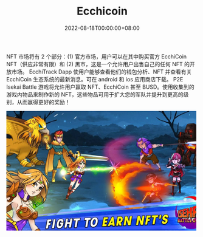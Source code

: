 ﻿---
title: "Ecchicoin"
description: "Ecchicoin dapp 将让您购买 NFT、使用市场和访问 P2E 游戏。"
date: 2022-08-18T00:00:00+08:00
lastmod: 2022-08-18T00:00:00+08:00
draft: false
authors: ["boogArno"]
featuredImage: "ecchicoin.png"
tags: ["NFT Games","Ecchicoin"]
categories: ["nfts"]
nfts: ["NFT Games"]
blockchain: "BSC"
website: "https://ecchicoin.com/"
twitter: "https://twitter.com/Ecchi_Coin"
discord: "https://discord.com/invite/Br7qkxnrPj"
telegram: "https://t.me/Ecchicoinofficial"
github: ""
youtube: "https://www.youtube.com/channel/UCFr9GIiQwxDzvhuwzJOII5w"
twitch: ""
facebook: "https://www.facebook.com/EcchiCoin-105666405248241"
instagram: "https://www.instagram.com/ecchicoin/?hl=en"
reddit: "https://www.reddit.com/r/EcchiCoin"
medium: ""
steam: ""
gitbook: "https://github.com/Ecchi-Devs/Ecchi-Contract"
googleplay: ""
appstore: ""
status: "Live"
weight: 
lightgallery: true
toc: true
pinned: false
recommend: false
recommend1: false
---
NFT 市场将有 2 个部分：(1) 官方市场，用户可以在其中购买官方 EcchiCoin NFT（供应非常有限）和 (2) 黑市，这是一个允许用户出售自己的任何 NFT 的开放市场。 EcchiTrack Dapp 使用户能够查看他们的钱包分析、NFT 并查看有关 EcchiCoin 生态系统的最新消息。可在 android 和 ios 应用商店下载。 P2E Isekai Battle 游戏将允许用户赢取 NFT、EcchiCoin 甚至 BUSD。使用收集到的游戏内物品来制作新的 NFT，这些物品可用于扩大您的军队并提升到更高的级别，从而赢得更好的奖励！

![ecchicoin-dapp-games-bsc-image1-500x315_55392acb5705feee3d6392b69ce6e394](ecchicoin-dapp-games-bsc-image1-500x315_55392acb5705feee3d6392b69ce6e394.png)